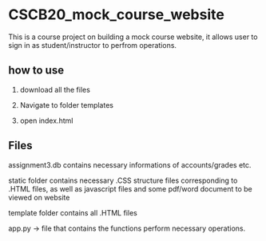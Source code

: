 # CSCB20_mock_course_website

This is a course project on building a mock course website, it allows user to sign in as student/instructor to perfrom operations.

## how to use
1. download all the files

2. Navigate to folder templates

3. open index.html

## Files
assignment3.db contains necessary informations of accounts/grades etc.

static folder contains necessary .CSS structure files corresponding to .HTML files, as well as javascript files and some pdf/word document to be viewed on website

template folder contains all .HTML files

app.py -> file that contains the functions perform necessary operations.
